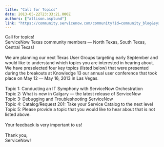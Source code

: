 ```yaml
---
title: "Call for Topics"
date: 2013-05-22T23:33:21.000Z
authors: ["allison.asplund"]
link: "https://community.servicenow.com/community?id=community_blog&sys_id=1c8c26e1dbd0dbc01dcaf3231f9619c5"
---
```

<p>Call for topics!<br />ServiceNow Texas community members — North Texas, South Texas, Central Texas!<br /><br />We are planning our next Texas User Groups targeting early September and would like to understand which topics you are interested in hearing about. We have preselected four key topics (listed below) that were presented during the breakouts at Knowledge 13 our annual user conference that took place on May 12 — May 16, 2013 in Las Vegas.<br /><!--break--><br />Topic 1: Conducting an IT Symphony with ServiceNow Orchestration <br />Topic 2: What is new in Calgary — the latest release of ServiceNow<br />Topic 3: Debugging and Troubleshooting ServiceNow<br />Topic 4: Catalog/Request 201: Take your Service Catalog to the next level<br />Topic 5: Please provide a topic that you would like to hear about that is not listed above.<br /><br />Your feedback is very important to us!<br /><br />Thank you,<br />ServiceNow!</p>